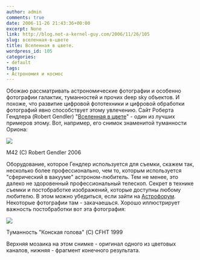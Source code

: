 ```yaml
---
author: admin
comments: true
date: 2006-11-26 21:43:36+00:00
excerpt: None
link: http://blog.not-a-kernel-guy.com/2006/11/26/105
slug: вселенная-в-цвете
title: Вселенная в цвете.
wordpress_id: 105
categories:
- default
tags:
- Астрономия и космос
---
```


Обожаю рассматривать астрономические фотографии и особенно фотографии галактик, туманностей и прочих deep sky объектов. И похоже, что развитие цифровой фототехники и цифровой обработки фотографий явно способствует этому увлечению. Сайт Роберта Гендлера (Robert Gendler) "[Вселенная в цвете](http://www.robgendlerastropics.com)" - один из лучших примеров этому. Вот, например, его снимок знаменитой туманности Ориона:

[![](http://blog.not-a-kernel-guy.com/wp-content/uploads/2006/11/M42HeartNMSS.jpg)](http://www.robgendlerastropics.com/M42HeartNM.html)

M42 (C) Robert Gendler 2006

Оборудование, которое Гендлер используется для съемки, скажем так, несколько более профессионально, чем то, которым используется "сферический в вакууме" астроном-любитель. Тем не менее, это далеко не здоровенный профессиональный телескоп. Секрет в технике съемки и постобработке изображений, которые доступны любому любителю. В этом можно убедиться, если зайти на [Астрофорум](http://www.astronomy.ru/forum/index.php/board,8.0.html). Некоторые фотографии там - закачаешься. Хорошо иллюстрирует важность постобработки вот эта фотография:

[![](http://blog.not-a-kernel-guy.com/wp-content/uploads/2006/11/barnard33.jpeg)](http://www.astronomy.ru/forum/index.php/topic,11657.msg377778.html#msg377778)

Туманность "Конская голова" (C) CFHT 1999

Верхняя мозаика на этом снимке - оригинал одного из цветовых каналов, нижняя - фрагмент конечного результата. 
